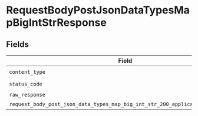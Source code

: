 # RequestBodyPostJsonDataTypesMapBigIntStrResponse


## Fields

| Field                                                                                                                                                                      | Type                                                                                                                                                                       | Required                                                                                                                                                                   | Description                                                                                                                                                                |
| -------------------------------------------------------------------------------------------------------------------------------------------------------------------------- | -------------------------------------------------------------------------------------------------------------------------------------------------------------------------- | -------------------------------------------------------------------------------------------------------------------------------------------------------------------------- | -------------------------------------------------------------------------------------------------------------------------------------------------------------------------- |
| `content_type`                                                                                                                                                             | *String*                                                                                                                                                                   | :heavy_check_mark:                                                                                                                                                         | N/A                                                                                                                                                                        |
| `status_code`                                                                                                                                                              | *Integer*                                                                                                                                                                  | :heavy_check_mark:                                                                                                                                                         | N/A                                                                                                                                                                        |
| `raw_response`                                                                                                                                                             | [Faraday::Response](https://www.rubydoc.info/gems/faraday/Faraday/Response)                                                                                                | :heavy_minus_sign:                                                                                                                                                         | N/A                                                                                                                                                                        |
| `request_body_post_json_data_types_map_big_int_str_200_application_json_object`                                                                                            | [T.nilable(Operations::RequestBodyPostJSONDataTypesMapBigIntStr200ApplicationJSON)](../../models/operations/requestbodypostjsondatatypesmapbigintstr200applicationjson.md) | :heavy_minus_sign:                                                                                                                                                         | OK                                                                                                                                                                         |
